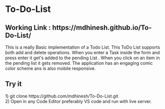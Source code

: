 # To-Do-List
<h2> Working Link : https://mdhinesh.github.io/To-Do-List/ </h2>
This is a really Basic implementation of a Todo List. This ToDo List supports both add and delete operations. When you enter a Task inside the form and press enter it get's added to the pending List . When you click on an item in the pending list it gets removed. The application has an engaging comic color scheme ans is also mobile responsive. 
<h2>Try it</h2>
1) git clone https://github.com/mdhinesh/To-Do-List.git <br>
2) Open in any Code Editor preferably VS code and run with live server.
